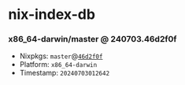 # nix-index-db
### x86_64-darwin/master @ 240703.46d2f0f
- Nixpkgs: `master`@[`46d2f0f`](https://github.com/NixOS/nixpkgs/commit/46d2f0f782902d93c6339287bd122470c0f2115f)
- Platform: `x86_64-darwin`
- Timestamp: `20240703012642`
